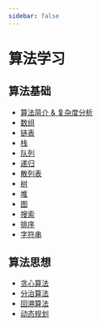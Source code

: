 ```yaml
---
sidebar: false
---
```


# 算法学习

## 算法基础

- [算法简介 & 复杂度分析](./复杂度分析.md)
- [数组](./数组.md)
- [链表](./链表.md)
- [栈](./栈.md)
- [队列](./队列.md)
- [递归](./递归.md)
- [散列表](./散列表.md)
- [树](./树.md)
- [堆](./堆.md)
- [图](./图.md)
- [搜索](./搜索.md)
- [排序](./排序.md)
- [字符串]()

## 算法思想

- [贪心算法]()
- [分治算法]()
- [回溯算法]()
- [动态规划]()
